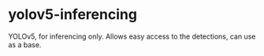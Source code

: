 # yolov5-inferencing
YOLOv5, for inferencing only. Allows easy access to the detections, can use as a base.
